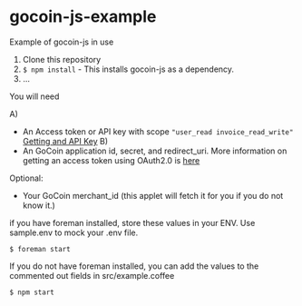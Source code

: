 gocoin-js-example
=================

Example of gocoin-js in use

1. Clone this repository
2. `$ npm install` - This installs gocoin-js as a dependency. 
3. ...

You will need

A)
  * An Access token or API key with scope `"user_read invoice_read_write"` [Getting and API Key](http://help.gocoin.com/kb/api-authorization/api-keys-from-the-gocoin-dashboard)
B) 
  * An GoCoin application id, secret, and redirect_uri. More information on getting an access token using OAuth2.0 is [here](http://help.gocoin.com/kb/api-authorization/obtaining-an-access-token)

Optional:
  * Your GoCoin merchant_id (this applet will fetch it for you if you do not know it.) 

if you have foreman installed, store these values in your ENV. Use sample.env to mock your .env file. 

```
$ foreman start
```

If you do not have foreman installed, you can add the values to the commented out fields in src/example.coffee

```
$ npm start
```